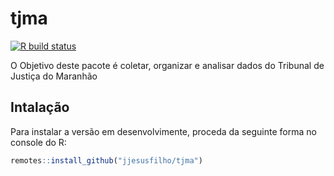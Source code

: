 
<!-- README.md is generated from README.Rmd. Please edit that file -->

# tjma

<!-- badges: start -->

[![R build
status](https://github.com/jjesusfilho/tjma/workflows/R-CMD-check/badge.svg)](https://github.com/jjesusfilho/tjma/actions)
<!-- badges: end -->

O Objetivo deste pacote é coletar, organizar e analisar dados do
Tribunal de Justiça do Maranhão

## Intalação

Para instalar a versão em desenvolvimente, proceda da seguinte forma no
console do R:

``` r
remotes::install_github("jjesusfilho/tjma")
```
